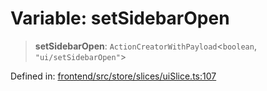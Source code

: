 # Variable: setSidebarOpen

> **setSidebarOpen**: `ActionCreatorWithPayload`\<`boolean`, `"ui/setSidebarOpen"`\>

Defined in: [frontend/src/store/slices/uiSlice.ts:107](https://github.com/lsendel/sass/blob/ca8b2b87627589617e0de57047e1f50d53e78078/frontend/src/store/slices/uiSlice.ts#L107)
